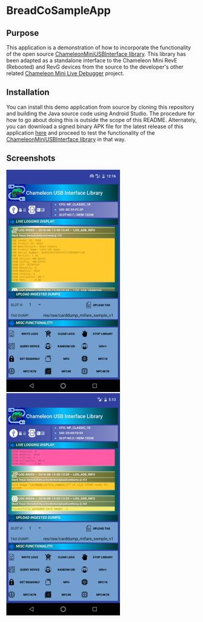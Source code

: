 # BreadCoSampleApp

## Purpose

This application is a demonstration of how to incorporate the functionality of the
open source [ChameleonMiniUSBInterface library](https://github.com/maxieds/ChameleonMiniUSBInterface).
This library has been adapted as a standalone interface to the Chameleon Mini RevE (Rebooted) and RevG
devices from the source to the developer's other related
[Chameleon Mini Live Debugger](https://github.com/maxieds/ChameleonMiniLiveDebugger) project.

## Installation

You can install this demo application from source by cloning this repository and building the Java
source code using Android Studio. The procedure for how to go about doing this is outside the
scope of this README. Alternately, you can download a signed binary APK file for the latest
release of this application [here](https://github.com/maxieds/BreadCoSampleApp/releases/latest) and
proceed to test the functionality of the [ChameleonMiniUSBInterface library](https://github.com/maxieds/ChameleonMiniUSBInterface)
in that way.

## Screenshots

<img src="https://github.com/maxieds/BreadCoSampleApp/blob/master/screenshots/Screenshot_20180813-001628.png" width="300" />

<img src="https://github.com/maxieds/BreadCoSampleApp/blob/master/screenshots/Screenshot_20180813-051343.png" width="300" />
